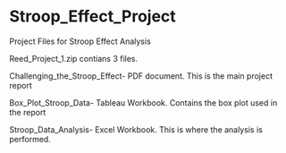# Stroop_Effect_Project
Project Files for Stroop Effect Analysis

Reed_Project_1.zip contians 3 files.

Challenging_the_Stroop_Effect- PDF document. This is the main project report

Box_Plot_Stroop_Data- Tableau Workbook. Contains the box plot used in the report

Stroop_Data_Analysis- Excel Workbook. This is where the analysis is performed. 
